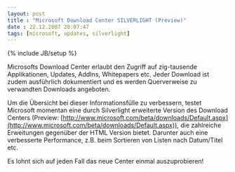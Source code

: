 ```yaml
---
layout: post
title : "Microsoft Download Center SILVERLIGHT (Preview)"
date : 22.12.2007 20:07:47
tags: [microsoft, updates, silverlight]
---
```

{% include JB/setup %}

Microsofts Download Center erlaubt den Zugriff auf zig-tausende Applikationen, Updates, AddIns, Whitepapers etc. Jeder Download ist zudem ausführlich dokumentiert und es werden Querverweise zu verwandten Downloads angeboten.

Um die Übersicht bei dieser Informationsfülle zu verbessern, testet Microsoft momentan eine durch Silverlight erweiterte Version des Download Centers (Preview: [http://www.microsoft.com/beta/downloads/Default.aspx](http://www.microsoft.com/beta/downloads/Default.aspx)), die zahlreiche Erweitungen gegenüber der HTML Version bietet. Darunter auch eine verbesserte Performance, z.B. beim Sortieren von Listen nach Datum/Titel etc.

Es lohnt sich auf jeden Fall das neue Center einmal auszuprobieren!
